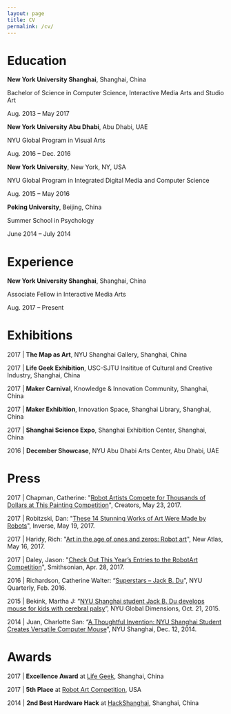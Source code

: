 ```yaml
---
layout: page
title: CV
permalink: /cv/
---
```


# Education 

**New York University Shanghai**, Shanghai, China

Bachelor of Science in Computer Science, Interactive Media Arts and Studio Art

Aug. 2013 – May 2017

**New York University Abu Dhabi**, Abu Dhabi, UAE

NYU Global Program in Visual Arts

Aug. 2016 – Dec. 2016

**New York University**, New York, NY, USA

NYU Global Program in Integrated Digital Media and Computer Science

Aug. 2015 – May 2016

**Peking University**, Beijing, China

Summer School in Psychology

June 2014 – July 2014

# Experience

**New York University Shanghai**, Shanghai, China

Associate Fellow in Interactive Media Arts

Aug. 2017 – Present

# Exhibitions

2017 \| **The Map as Art**, NYU Shanghai Gallery, Shanghai, China

2017 \| **Life Geek Exhibition**, USC-SJTU Insititue of Cultural and Creative Industry, Shanghai, China

2017 \| **Maker Carnival**, Knowledge & Innovation Community, Shanghai, China

2017 \| **Maker Exhibition**, Innovation Space, Shanghai Library, Shanghai, China

2017 \| **Shanghai Science Expo**, Shanghai Exhibition Center, Shanghai, China

2016 \| **December Showcase**, NYU Abu Dhabi Arts Center, Abu Dhabi, UAE

# Press

2017 \| Chapman, Catherine: "[Robot Artists Compete for Thousands of Dollars at This Painting Competition](https://creators.vice.com/en_au/article/xwqk3n/robot-artists-compete-for-thousands-of-dollars-at-this-painting-competition)", Creators, May 23, 2017.

2017 \| Robitzski, Dan: "[These 14 Stunning Works of Art Were Made by Robots](https://www.inverse.com/article/31847-2017-robot-art-competition-winners)", Inverse, May 19, 2017.

2017 \| Haridy, Rich: "[Art in the age of ones and zeros: Robot art](https://newatlas.com/art-ones-and-zeros-robotart-painting/49538/)", New Atlas, May 16, 2017.

2017 \| Daley, Jason: "[Check Out This Year’s Entries to the RobotArt Competition](https://www.smithsonianmag.com/smart-news/check-out-entries-years-robotart-competition-180963071/#PibviKXRXsyu1Sq7.99)", Smithsonian, Apr. 28, 2017.

2016 \| Richardson, Catherine Walter: “[Superstars – Jack B. Du](http://www.nyu.edu/admissions/undergraduate-admissions/life-at-nyu/nyu-q-winter2017.html#jack)”, NYU Quarterly, Feb. 2016.

2015 \| Bekink, Martha J: “[NYU Shanghai student Jack B. Du develops mouse for kids with cerebral palsy](https://www.nyu.edu/admissions/undergraduate-admissions/life-at-nyu/spring2016/superstars.html)”, NYU Global Dimensions, Oct. 21, 2015.

2014 \| Juan, Charlotte San: “[A Thoughtful Invention: NYU Shanghai Student Creates Versatile Computer Mouse](https://shanghai.nyu.edu/news/joy-mouse)”, NYU Shanghai, Dec. 12, 2014.

# Awards

2017 \| **Excellence Award** at [Life Geek](http://www.manamana.net/lifegeek/21), Shanghai, China

2017 \| **5th Place** at [Robot Art Competition](https://robotart.org/2017-winners/), USA

2014 \| **2nd Best Hardware Hack** at [HackShanghai](http://2014.hackshanghai.com), Shanghai, China
